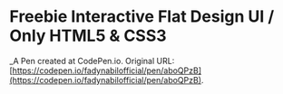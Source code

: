 # Freebie Interactive Flat Design UI / Only HTML5 & CSS3
 _A Pen created at CodePen.io. Original URL: [https://codepen.io/fadynabilofficial/pen/aboQPzB](https://codepen.io/fadynabilofficial/pen/aboQPzB).

 
